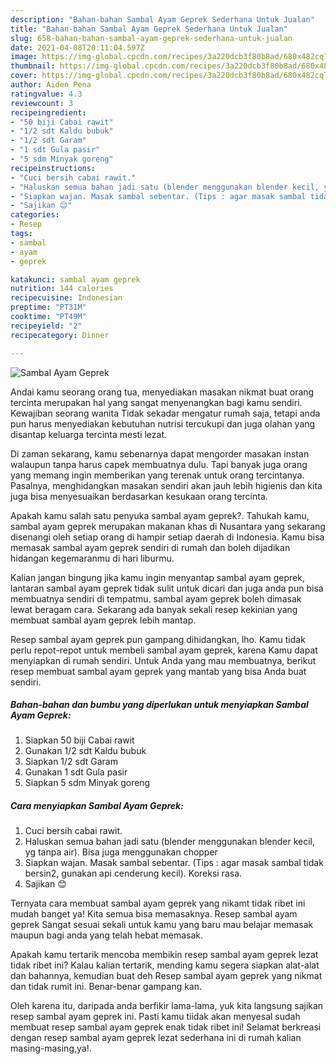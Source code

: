 ```yaml
---
description: "Bahan-bahan Sambal Ayam Geprek Sederhana Untuk Jualan"
title: "Bahan-bahan Sambal Ayam Geprek Sederhana Untuk Jualan"
slug: 658-bahan-bahan-sambal-ayam-geprek-sederhana-untuk-jualan
date: 2021-04-08T20:11:04.597Z
image: https://img-global.cpcdn.com/recipes/3a220dcb3f80b8ad/680x482cq70/sambal-ayam-geprek-foto-resep-utama.jpg
thumbnail: https://img-global.cpcdn.com/recipes/3a220dcb3f80b8ad/680x482cq70/sambal-ayam-geprek-foto-resep-utama.jpg
cover: https://img-global.cpcdn.com/recipes/3a220dcb3f80b8ad/680x482cq70/sambal-ayam-geprek-foto-resep-utama.jpg
author: Aiden Pena
ratingvalue: 4.3
reviewcount: 3
recipeingredient:
- "50 biji Cabai rawit"
- "1/2 sdt Kaldu bubuk"
- "1/2 sdt Garam"
- "1 sdt Gula pasir"
- "5 sdm Minyak goreng"
recipeinstructions:
- "Cuci bersih cabai rawit."
- "Haluskan semua bahan jadi satu (blender menggunakan blender kecil, yg tanpa air). Bisa juga menggunakan chopper"
- "Siapkan wajan. Masak sambal sebentar. (Tips : agar masak sambal tidak bersin2, gunakan api cenderung kecil). Koreksi rasa."
- "Sajikan 😊"
categories:
- Resep
tags:
- sambal
- ayam
- geprek

katakunci: sambal ayam geprek 
nutrition: 144 calories
recipecuisine: Indonesian
preptime: "PT31M"
cooktime: "PT49M"
recipeyield: "2"
recipecategory: Dinner

---
```



![Sambal Ayam Geprek](https://img-global.cpcdn.com/recipes/3a220dcb3f80b8ad/680x482cq70/sambal-ayam-geprek-foto-resep-utama.jpg)

Andai kamu seorang orang tua, menyediakan masakan nikmat buat orang tercinta merupakan hal yang sangat menyenangkan bagi kamu sendiri. Kewajiban seorang  wanita Tidak sekadar mengatur rumah saja, tetapi anda pun harus menyediakan kebutuhan nutrisi tercukupi dan juga olahan yang disantap keluarga tercinta mesti lezat.

Di zaman  sekarang, kamu sebenarnya dapat mengorder masakan instan walaupun tanpa harus capek membuatnya dulu. Tapi banyak juga orang yang memang ingin memberikan yang terenak untuk orang tercintanya. Pasalnya, menghidangkan masakan sendiri akan jauh lebih higienis dan kita juga bisa menyesuaikan berdasarkan kesukaan orang tercinta. 



Apakah kamu salah satu penyuka sambal ayam geprek?. Tahukah kamu, sambal ayam geprek merupakan makanan khas di Nusantara yang sekarang disenangi oleh setiap orang di hampir setiap daerah di Indonesia. Kamu bisa memasak sambal ayam geprek sendiri di rumah dan boleh dijadikan hidangan kegemaranmu di hari liburmu.

Kalian jangan bingung jika kamu ingin menyantap sambal ayam geprek, lantaran sambal ayam geprek tidak sulit untuk dicari dan juga anda pun bisa membuatnya sendiri di tempatmu. sambal ayam geprek boleh dimasak lewat beragam cara. Sekarang ada banyak sekali resep kekinian yang membuat sambal ayam geprek lebih mantap.

Resep sambal ayam geprek pun gampang dihidangkan, lho. Kamu tidak perlu repot-repot untuk membeli sambal ayam geprek, karena Kamu dapat menyiapkan di rumah sendiri. Untuk Anda yang mau membuatnya, berikut resep membuat sambal ayam geprek yang mantab yang bisa Anda buat sendiri.

<!--inarticleads1-->

##### Bahan-bahan dan bumbu yang diperlukan untuk menyiapkan Sambal Ayam Geprek:

1. Siapkan 50 biji Cabai rawit
1. Gunakan 1/2 sdt Kaldu bubuk
1. Siapkan 1/2 sdt Garam
1. Gunakan 1 sdt Gula pasir
1. Siapkan 5 sdm Minyak goreng




<!--inarticleads2-->

##### Cara menyiapkan Sambal Ayam Geprek:

1. Cuci bersih cabai rawit.
1. Haluskan semua bahan jadi satu (blender menggunakan blender kecil, yg tanpa air). Bisa juga menggunakan chopper
1. Siapkan wajan. Masak sambal sebentar. (Tips : agar masak sambal tidak bersin2, gunakan api cenderung kecil). Koreksi rasa.
1. Sajikan 😊




Ternyata cara membuat sambal ayam geprek yang nikamt tidak ribet ini mudah banget ya! Kita semua bisa memasaknya. Resep sambal ayam geprek Sangat sesuai sekali untuk kamu yang baru mau belajar memasak maupun bagi anda yang telah hebat memasak.

Apakah kamu tertarik mencoba membikin resep sambal ayam geprek lezat tidak ribet ini? Kalau kalian tertarik, mending kamu segera siapkan alat-alat dan bahannya, kemudian buat deh Resep sambal ayam geprek yang nikmat dan tidak rumit ini. Benar-benar gampang kan. 

Oleh karena itu, daripada anda berfikir lama-lama, yuk kita langsung sajikan resep sambal ayam geprek ini. Pasti kamu tiidak akan menyesal sudah membuat resep sambal ayam geprek enak tidak ribet ini! Selamat berkreasi dengan resep sambal ayam geprek lezat sederhana ini di rumah kalian masing-masing,ya!.


